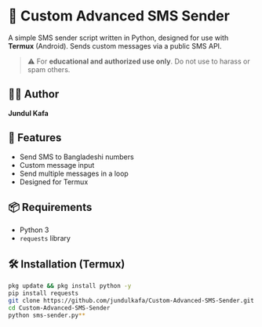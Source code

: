 # 📲 Custom Advanced SMS Sender

A simple SMS sender script written in Python, designed for use with **Termux** (Android). Sends custom messages via a public SMS API.

> ⚠️ For **educational and authorized use only**. Do not use to harass or spam others.

## 👨‍💻 Author

**Jundul Kafa**

## 🚀 Features

- Send SMS to Bangladeshi numbers
- Custom message input
- Send multiple messages in a loop
- Designed for Termux

## 📦 Requirements

- Python 3
- `requests` library

## 🛠 Installation (Termux)

```bash
pkg update && pkg install python -y
pip install requests
git clone https://github.com/jundulkafa/Custom-Advanced-SMS-Sender.git
cd Custom-Advanced-SMS-Sender
python sms-sender.py**
